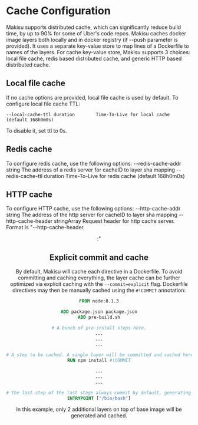 # Cache Configuration

Makisu supports distributed cache, which can significantly reduce build time, by up to 90% for some of Uber's code repos.
Makisu caches docker image layers both locally and in docker registry (if --push parameter is provided).
It uses a separate key-value store to map lines of a Dockerfile to names of the layers.
For cache key-value store, Makisu supports 3 choices:
local file cache, redis based distributed cache, and generic HTTP based distributed cache.

## Local file cache

If no cache options are provided, local file cache is used by default.
To configure local file cache TTL:
```
--local-cache-ttl duration        Time-To-Live for local cache (default 168h0m0s)
```
To disable it, set ttl to 0s.

## Redis cache

To configure redis cache, use the following options:
--redis-cache-addr string         The address of a redis server for cacheID to layer sha mapping
--redis-cache-ttl duration        Time-To-Live for redis cache (default 168h0m0s)

## HTTP cache

To configure HTTP cache, use the following options:
--http-cache-addr string          The address of the http server for cacheID to layer sha mapping
--http-cache-header stringArray   Request header for http cache server. Format is "--http-cache-header <header>:<value>"

## Explicit commit and cache

By default, Makisu will cache each directive in a Dockerfile. To avoid committing and caching everything, the layer cache can be further optimized via explicit caching with the `--commit=explicit` flag.
Dockerfile directives may then be manually cached using the `#!COMMIT` annotation:

```Dockerfile
FROM node:8.1.3

ADD package.json package.json
ADD pre-build.sh

# A bunch of pre-install steps here.
...
...
...

# A step to be cached. A single layer will be committed and cached here on top of base image.
RUN npm install #!COMMIT

...
...
...

# The last step of the last stage always commit by default, generating and caching another layer.
ENTRYPOINT ["/bin/bash"]
```

In this example, only 2 additional layers on top of base image will be generated and cached.
